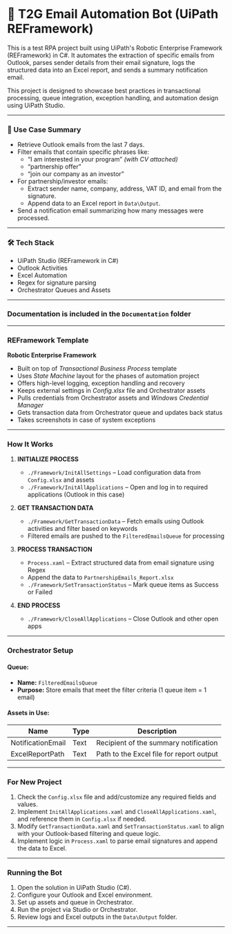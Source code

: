 # 🤖 T2G Email Automation Bot (UiPath REFramework)

This is a test RPA project built using UiPath's Robotic Enterprise Framework (REFramework) in C#. It automates the extraction of specific emails from Outlook, parses sender details from their email signature, logs the structured data into an Excel report, and sends a summary notification email.

This project is designed to showcase best practices in transactional processing, queue integration, exception handling, and automation design using UiPath Studio.

---

### 📌 Use Case Summary

- Retrieve Outlook emails from the last 7 days.
- Filter emails that contain specific phrases like:
  - “I am interested in your program” *(with CV attached)*
  - “partnership offer”
  - “join our company as an investor”
- For partnership/investor emails:
  - Extract sender name, company, address, VAT ID, and email from the signature.
  - Append data to an Excel report in `Data\Output`.
- Send a notification email summarizing how many messages were processed.

---

### 🛠 Tech Stack

- UiPath Studio (REFramework in C#)
- Outlook Activities
- Excel Automation
- Regex for signature parsing
- Orchestrator Queues and Assets

---

### Documentation is included in the `Documentation` folder ###

---

### REFramework Template ###
**Robotic Enterprise Framework**

* Built on top of *Transactional Business Process* template  
* Uses *State Machine* layout for the phases of automation project  
* Offers high-level logging, exception handling and recovery  
* Keeps external settings in *Config.xlsx* file and Orchestrator assets  
* Pulls credentials from Orchestrator assets and *Windows Credential Manager*  
* Gets transaction data from Orchestrator queue and updates back status  
* Takes screenshots in case of system exceptions  

---

### How It Works ###

1. **INITIALIZE PROCESS**  
   - `./Framework/InitAllSettings` – Load configuration data from `Config.xlsx` and assets  
   - `./Framework/InitAllApplications` – Open and log in to required applications (Outlook in this case)

2. **GET TRANSACTION DATA**  
   - `./Framework/GetTransactionData` – Fetch emails using Outlook activities and filter based on keywords  
   - Filtered emails are pushed to the `FilteredEmailsQueue` for processing

3. **PROCESS TRANSACTION**  
   - `Process.xaml` – Extract structured data from email signature using Regex  
   - Append the data to `PartnershipEmails_Report.xlsx`  
   - `./Framework/SetTransactionStatus` – Mark queue items as Success or Failed

4. **END PROCESS**  
   - `./Framework/CloseAllApplications` – Close Outlook and other open apps

---

### Orchestrator Setup

#### Queue:
- **Name:** `FilteredEmailsQueue`
- **Purpose:** Store emails that meet the filter criteria (1 queue item = 1 email)

#### Assets in Use:
| Name              | Type | Description                              |
|-------------------|------|------------------------------------------|
| NotificationEmail | Text | Recipient of the summary notification    |
| ExcelReportPath   | Text | Path to the Excel file for report output |

---

### For New Project

1. Check the `Config.xlsx` file and add/customize any required fields and values.
2. Implement `InitAllApplications.xaml` and `CloseAllApplications.xaml`, and reference them in `Config.xlsx` if needed.
3. Modify `GetTransactionData.xaml` and `SetTransactionStatus.xaml` to align with your Outlook-based filtering and queue logic.
4. Implement logic in `Process.xaml` to parse email signatures and append the data to Excel.

---

### Running the Bot

1. Open the solution in UiPath Studio (C#).
2. Configure your Outlook and Excel environment.
3. Set up assets and queue in Orchestrator.
4. Run the project via Studio or Orchestrator.
5. Review logs and Excel outputs in the `Data\Output` folder.

---
